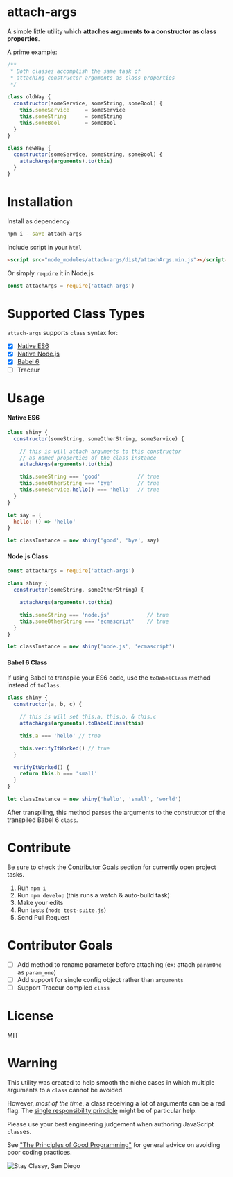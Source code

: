 # attach-args

A simple little utility which **attaches arguments to a constructor as class properties**.

A prime example:

```js
/**
 * Both classes accomplish the same task of
 * attaching constructor arguments as class properties
 */
 
class oldWay {
  constructor(someService, someString, someBool) {
    this.someService     = someService
    this.someString      = someString
    this.someBool        = someBool
  }
}

class newWay {
  constructor(someService, someString, someBool) {
    attachArgs(arguments).to(this)
  }
}
```

# Installation

Install as dependency

```sh
npm i --save attach-args
```

Include script in your `html`
```html
<script src="node_modules/attach-args/dist/attachArgs.min.js"></script>
```

Or simply `require` it in Node.js
```js
const attachArgs = require('attach-args')
```

# Supported Class Types

`attach-args` supports `class` syntax for:

* [x] [Native ES6](#native-es6)
* [x] [Native Node.js](#nodejs-class)
* [x] [Babel 6](#babel-6-class)
* [ ] Traceur

# Usage

#### Native ES6
```js
class shiny {
  constructor(someString, someOtherString, someService) {

    // this is will attach arguments to this constructor
    // as named properties of the class instance
    attachArgs(arguments).to(this)

    this.someString === 'good'            // true
    this.someOtherString === 'bye'        // true
    this.someService.hello() === 'hello'  // true
  }
}

let say = {
  hello: () => 'hello'
}

let classInstance = new shiny('good', 'bye', say)
```

#### Node.js Class

```js
const attachArgs = require('attach-args')

class shiny {
  constructor(someString, someOtherString) {

    attachArgs(arguments).to(this)

    this.someString === 'node.js'            // true
    this.someOtherString === 'ecmascript'    // true
  }
}

let classInstance = new shiny('node.js', 'ecmascript')
```

#### Babel 6 Class

If using Babel to transpile your ES6 code, use the `toBabelClass` method instead of `toClass`.

```js
class shiny {
  constructor(a, b, c) {

    // this is will set this.a, this.b, & this.c
    attachArgs(arguments).toBabelClass(this)

    this.a === 'hello' // true

    this.verifyItWorked() // true
  }

  verifyItWorked() {
    return this.b === 'small'
  }
}

let classInstance = new shiny('hello', 'small', 'world')
```

After transpiling, this method parses the arguments to the constructor of the transpiled Babel 6 `class`.

# Contribute

Be sure to check the [Contributor Goals](#contributor-goals) section for currently open project tasks.

1. Run `npm i`
2. Run `npm develop` (this runs a watch & auto-build task)
3. Make your edits
4. Run tests (`node test-suite.js`)
5. Send Pull Request

# Contributor Goals

* [ ] Add method to rename parameter before attaching (ex: attach `paramOne` as `param_one`)
* [ ] Add support for single config object rather than `arguments`
* [ ] Support Traceur compiled `class`

# License
MIT

# Warning

This utility was created to help smooth the niche cases in which multiple arguments to a `class` cannot be avoided.

However, *most of the time*, a class receiving a lot of arguments can be a red flag. The [single responsibility principle](http://en.wikipedia.org/wiki/Single_responsibility_principle) might be of particular help.

Please use your best engineering judgement when authoring JavaScript `class`es.

See ["The Principles of Good Programming"](http://www.artima.com/weblogs/viewpost.jsp?thread=331531) for general advice on avoiding poor coding practices.

![Stay Classy, San Diego](https://media.giphy.com/media/fVZXOHjlx66Tm/giphy.gif)

